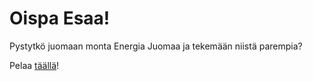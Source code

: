 # Oispa Esaa!
Pystytkö juomaan monta Energia Juomaa ja tekemään niistä parempia?

Pelaa [täällä](https://lekagh.github.io/Oispa-Esaa/)!
